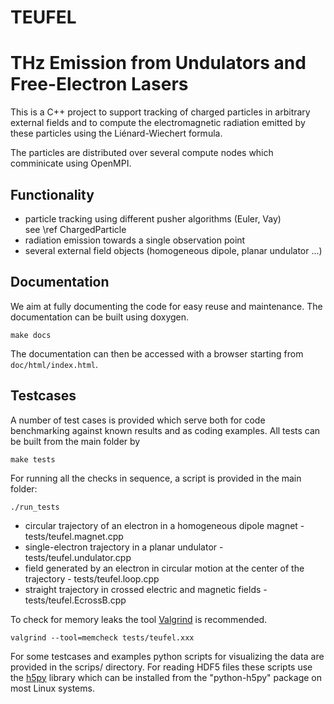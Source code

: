 # TEUFEL
THz Emission from Undulators and Free-Electron Lasers
=======================================

This is a C++ project to support tracking of charged particles in
arbitrary external fields and to compute the electromagnetic radiation
emitted by these particles using the Liénard-Wiechert formula.

The particles are distributed over several compute nodes which comminicate
using OpenMPI.

Functionality
-------------
- particle tracking using different pusher algorithms (Euler, Vay)<br>
  see \ref ChargedParticle
- radiation emission towards a single observation point
- several external field objects (homogeneous dipole, planar undulator ...)

Documentation
-------------

We aim at fully documenting the code for easy reuse and maintenance.
The documentation can be built using doxygen.

```make docs```

The documentation can then be accessed with a browser starting from `doc/html/index.html`.

Testcases
---------

A number of test cases is provided which serve both for code benchmarking
against known results and as coding examples. All tests can be built from
the main folder  by

```make tests```

For running all the checks in
sequence, a script is provided in the main folder:

```./run_tests```

- circular trajectory of an electron in a homogeneous dipole magnet - tests/teufel.magnet.cpp
- single-electron trajectory in a planar undulator - tests/teufel.undulator.cpp
- field generated by an electron in circular motion at the center of the trajectory - tests/teufel.loop.cpp
- straight trajectory in crossed electric and magnetic fields - tests/teufel.EcrossB.cpp

To check for memory leaks the tool [Valgrind](http://valgrind.org) is recommended.

```valgrind --tool=memcheck tests/teufel.xxx```

For some testcases and examples python scripts for visualizing the data are
provided in the scrips/ directory. For reading HDF5 files these scripts use the
[h5py](http://www.h5py.org/) library which can be installed from the "python-h5py" package on most Linux systems.
